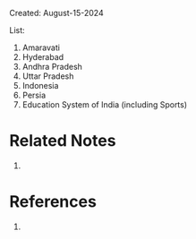 Created: August-15-2024

List:

1. Amaravati
2. Hyderabad
3. Andhra Pradesh
4. Uttar Pradesh
5. Indonesia
6. Persia
7. Education System of India (including Sports)

# Related Notes

1. 
# References

1. 